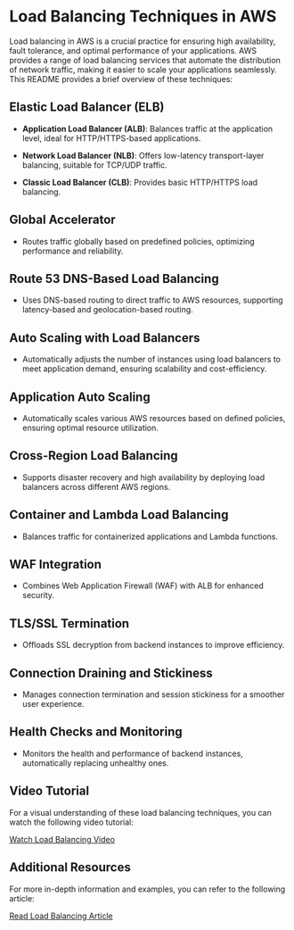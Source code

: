 # Load Balancing Techniques in AWS

Load balancing in AWS is a crucial practice for ensuring high availability, fault tolerance, and optimal performance of your applications. AWS provides a range of load balancing services that automate the distribution of network traffic, making it easier to scale your applications seamlessly. This README provides a brief overview of these techniques:

## Elastic Load Balancer (ELB)

- **Application Load Balancer (ALB)**: Balances traffic at the application level, ideal for HTTP/HTTPS-based applications.

- **Network Load Balancer (NLB)**: Offers low-latency transport-layer balancing, suitable for TCP/UDP traffic.

- **Classic Load Balancer (CLB)**: Provides basic HTTP/HTTPS load balancing.

## Global Accelerator

- Routes traffic globally based on predefined policies, optimizing performance and reliability.

## Route 53 DNS-Based Load Balancing

- Uses DNS-based routing to direct traffic to AWS resources, supporting latency-based and geolocation-based routing.

## Auto Scaling with Load Balancers

- Automatically adjusts the number of instances using load balancers to meet application demand, ensuring scalability and cost-efficiency.

## Application Auto Scaling

- Automatically scales various AWS resources based on defined policies, ensuring optimal resource utilization.

## Cross-Region Load Balancing

- Supports disaster recovery and high availability by deploying load balancers across different AWS regions.

## Container and Lambda Load Balancing

- Balances traffic for containerized applications and Lambda functions.

## WAF Integration

- Combines Web Application Firewall (WAF) with ALB for enhanced security.

## TLS/SSL Termination

- Offloads SSL decryption from backend instances to improve efficiency.

## Connection Draining and Stickiness

- Manages connection termination and session stickiness for a smoother user experience.

## Health Checks and Monitoring

- Monitors the health and performance of backend instances, automatically replacing unhealthy ones.

## Video Tutorial
For a visual understanding of these load balancing techniques, you can watch the following video tutorial:

[Watch Load Balancing Video](https://youtu.be/qpHLRc4Qt1E?si=Evh5skr1YXgeLE32)

## Additional Resources
For more in-depth information and examples, you can refer to the following article:

[Read Load Balancing Article](https://medium.com/@aakibkhan1/elastic-load-balancer-in-aws-2b6f0807b374)

